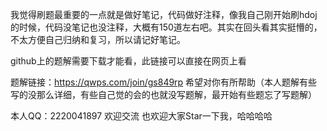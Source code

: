 我觉得刷题最重要的一点就是做好笔记，代码做好注释，像我自己刚开始刷hdoj的时候，代码没笔记也没注释，大概有150道左右吧。其实在回头看其实挺懵的，不太方便自己归纳和复习，所以请记好笔记。

github上的题解需要下载才能看，此链接可以直接在网页上看

题解链接：https://qwps.com/join/gs849rp  希望对你有所帮助（本人题解有些写的没那么详细，有些自己觉的会的也就没写题解，最开始有些题忘了写题解）

本人QQ：2220041897  欢迎交流  也欢迎大家Star一下我，哈哈哈哈
